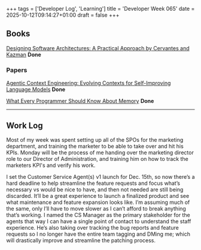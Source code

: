 +++
tags = ['Developer Log', 'Learning']
title = 'Developer Week 065'
date = 2025-10-12T09:14:27+01:00
draft = false
+++

## Books

[Designing Software Architectures: A Practical Approach by Cervantes and Kazman](https://www.goodreads.com/book/show/27283384-designing-software-architectures) **Done**

### Papers

[Agentic Context Engineering: Evolving Contexts for Self-Improving Language Models](https://www.arxiv.org/abs/2510.04618) **Done**

[What Every Programmer Should Know About Memory](https://www.goodreads.com/book/show/12485556-what-every-programmer-should-know-about-memory) **Done**

---

## Work Log

Most of my week was spent setting up all of the SPOs for the marketing department, and training the marketer to be able to take over and hit his KPIs. Monday will be the process of me handing over the marketing director role to our Director of Administration, and training him on how to track the marketers KPI's and verify his work.

I set the Customer Service Agent(s) v1 launch for Dec. 15th, so now there’s a hard deadline to help streamline the feature requests and focus what’s necessary vs would be nice to have, and then not needed are still being discarded. It’ll be a great experience to launch a finalized product and see what maintenance and feature expansion looks like. I’m assuming much of the same, only I’ll have to move slower as I can’t afford to break anything that’s working. I named the CS Manager as the primary stakeholder for the agents that way I can have a single point of contact to understand the staff experience. He’s also taking over tracking the bug reports and feature requests so I no longer have the entire team tagging and DMing me; which will drastically improve and streamline the patching process.
